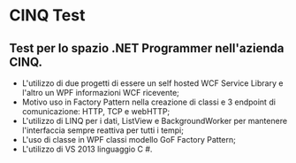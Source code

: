 # CINQ Test #


## Test per lo spazio .NET Programmer nell'azienda CINQ. ##

* L'utilizzo di due progetti di essere un self hosted WCF Service Library e l'altro un WPF informazioni WCF ricevente;
* Motivo uso in Factory Pattern nella creazione di classi e 3 endpoint di comunicazione: HTTP, TCP e webHTTP;
* L'utilizzo di LINQ per i dati, ListView e BackgroundWorker per mantenere l'interfaccia sempre reattiva per tutti i tempi;
* L'uso di classe in WPF classi modello GoF Factory Pattern;
* L'utilizzo di VS 2013 linguaggio C #.
